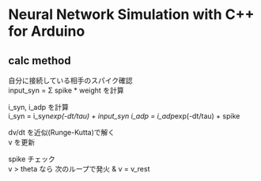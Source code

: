 # Neural Network Simulation with C++ for Arduino
## calc method
自分に接続している相手のスパイク確認  
input_syn = Σ spike * weight を計算

i_syn, i_adp を計算  
i_syn = i_syn*exp(-dt/tau) + input_syn
i_adp = i_adp*exp(-dt/tau) + spike

dv/dt を近似(Runge-Kutta)で解く  
v を更新

spike チェック  
v > theta なら 次のループで発火 & v = v_rest